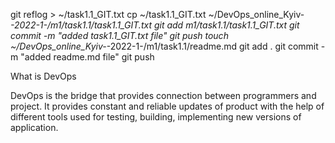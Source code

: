 git reflog > ~/task1.1_GIT.txt
cp ~/task1.1_GIT.txt ~/DevOps_online_Kyiv-_-2022-1-/m1/task1.1/task1.1_GIT.txt
git add m1/task1.1/task1.1_GIT.txt
git commit -m "added task1.1_GIT.txt file"
git push
touch ~/DevOps_online_Kyiv-_-2022-1-/m1/task1.1/readme.md
git add .
git commit -m "added readme.md file"
git push




What is DevOps

DevOps is the bridge that provides connection between programmers and project. It provides constant and reliable updates of product with the help of different tools used for testing, building, implementing new versions of application.
